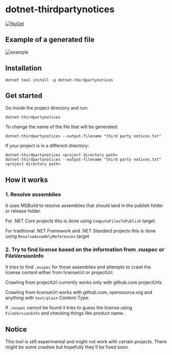 # dotnet-thirdpartynotices

[![NuGet](https://img.shields.io/nuget/v/dotnet-thirdpartynotices.svg)](https://github.com/bugproof/DotnetThirdPartyNotices/packages/406726)

## Example of a generated file

![example](https://i.imgur.com/rsqwaWP.png)

## Installation

```
dotnet tool install -g dotnet-thirdpartynotices
```

## Get started

Go inside the project directory and run:

```
dotnet-thirdpartynotices
```

To change the name of the file that will be generated:

```
dotnet-thirdpartynotices --output-filename "third party notices.txt"
```

If your project is in a different directory:

```
dotnet-thirdpartynotices <project directory path>
dotnet-thirdpartynotices --output-filename "third party notices.txt" <project directory path>
```

## How it works

### 1. Resolve assemblies

It uses MSBuild to resolve assemblies that should land in the publish folder or release folder. 

For .NET Core projects this is done using `ComputeFilesToPublish` target. 

For traditional .NET Framework and .NET Standard projects this is done using `ResolveAssemblyReferences` target

### 2. Try to find license based on the information from .nuspec or FileVersionInfo

It tries to find `.nuspec` for those assemblies and attempts to crawl the license content either from licenseUrl or projectUrl. 

Crawling from projectUrl currently works only with github.com projectUrls

Crawling from licenseUrl works with github.com, opensource.org and anything with `text/plain` Content-Type.

If `.nuspec` cannot be found it tries to guess the license using `FileVersionInfo` and checking things like product name.

## Notice

This tool is still experimental and might not work with certain projects. There might be some crashes but hopefully they'll be fixed soon.

